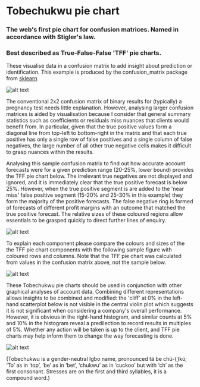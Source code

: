 # Tobechukwu pie chart
### The web's first pie chart for confusion matrices.  Named in accordance with Stigler's law.
### Best described as True-False-False 'TFF' pie charts.


These visualise data in a confusion matrix to add insight about prediction or identification.  This example is produced by the confusion_matrix package from [sklearn](https://scikit-learn.org/stable/modules/generated/sklearn.metrics.confusion_matrix.html "scikit-learn 0.23.2")

![alt text][textCMcloseRowsDiag]

The conventional 2x2 confusion matrix of binary results for (typically) a pregnancy test needs little explanation.  However, analysing larger confusion matrices is aided by visualisation because I consider that general summary statistics such as coefficients or residuals miss nuances that clients would benefit from.  In particular, given that the true positive values form a diagonal line from top-left to bottom-right in the matrix and that each true positive has only a single row of false positives and a single column of false negatives, the large number of all other true negative cells makes it difficult to grasp nuances within the results.

Analysing this sample confusion matrix to find out how accurate account forecasts were for a given prediction range (20-25%, lower bound) provides the TFF pie chart below.  The irrelevant true negatives are not displayed and ignored, and it is immediately clear that the true positive forecast is below 25%.  However, when the true positive segment is are added to the 'near miss' false positive segment (15-20% and 25-30% in this example) they form the majority of the positive forecasts.  The false negative ring is formed of forecasts of different profit margins with an outcome that matched the true positive forecast.  The relative sizes of these coloured regions allow essentials to be grasped quickly to direct further lines of enquiry. 

![alt text][TFFpieChart20pc]

To explain each component please compare the colours and sizes of the the TFF pie chart components with the following sample figure with coloured rows and columns.  Note that the TFF pie chart was calculated from values in the confusion matrix above, not the sample below.

![alt text][colourKeyGuide]

These Tobechukwu pie charts should be used in conjunction with other graphical analyses of account data.  Combining different representations allows insights to be combined and modified:  the 'cliff' at 0% in the left-hand scatterplot below is not visible in the central violin plot which suggests it is not significant when considering a company's overall performance.  However, it is obvious in the right-hand histogram, and similar counts at 5% and 10% in the histogram reveal a predilection to record results in multiples of 5%.  Whether any action will be taken is up to the client, and TFF pie charts may help inform them to change the way forecasting is done.

![alt text][threePlots]


(Tobechukwu is a gender-neutral Igbo name, pronounced  tä be chü-(ˌ)kü;  ‘To’ as in ‘top’, ‘be’ as in ‘bet’, ‘chukwu’ as in ‘cuckoo’ but with ‘ch’ as the first consonant.  Stresses are on the first and third syllables, it is a compound word.)

[textCMcloseRowsDiag]: https://github.com/narratorjay/TobechukwuPieChart/blob/master/reports/figures/textCMcloseRowsDiag.png
[TFFpieChart20pc]: https://github.com/narratorjay/TobechukwuPieChart/blob/master/reports/figures/TFF20pc-demo.png
[colourKeyGuide]: https://github.com/narratorjay/TobechukwuPieChart/blob/master/references/componentsOfTFFchart.png
[threePlots]: https://github.com/narratorjay/TobechukwuPieChart/blob/master/reports/figures/blankLeptoViolinHistoFigures.png




